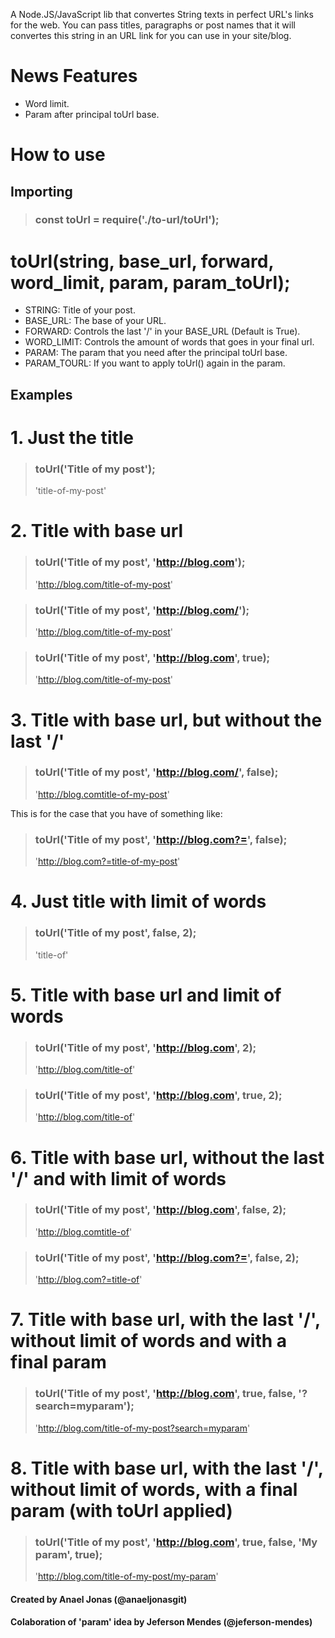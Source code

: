 A Node.JS/JavaScript lib that convertes String texts in perfect URL's links for the web. You can pass titles, paragraphs or post names that it will convertes this string in an URL link for you can use in your site/blog.

# News Features

- Word limit.
- Param after principal toUrl base.

# How to use

## Importing

> ### const toUrl = require('./to-url/toUrl');

# toUrl(string, base_url, forward, word_limit, param, param_toUrl);

- STRING: Title of your post.
- BASE_URL: The base of your URL.
- FORWARD: Controls the last '/' in your BASE_URL (Default is True).
- WORD_LIMIT: Controls the amount of words that goes in your final url.
- PARAM: The param that you need after the principal toUrl base.
- PARAM_TOURL: If you want to apply toUrl() again in the param.

## Examples

# 1. Just the title
 
> ### toUrl('Title of my post');
> 'title-of-my-post'

# 2. Title with base url

> ### toUrl('Title of my post', 'http://blog.com');
> 'http://blog.com/title-of-my-post'

> ### toUrl('Title of my post', 'http://blog.com/');
> 'http://blog.com/title-of-my-post'

> ### toUrl('Title of my post', 'http://blog.com', true);
> 'http://blog.com/title-of-my-post'

# 3. Title with base url, but without the last '/'

> ### toUrl('Title of my post', 'http://blog.com/', false);
> 'http://blog.comtitle-of-my-post'

 This is for the case that you have of something like:

> ### toUrl('Title of my post', 'http://blog.com?=', false);
> 'http://blog.com?=title-of-my-post'

# 4. Just title with limit of words

> ### toUrl('Title of my post', false, 2);
> 'title-of'

# 5. Title with base url and limit of words

> ### toUrl('Title of my post', 'http://blog.com', 2);
> 'http://blog.com/title-of'

> ### toUrl('Title of my post', 'http://blog.com', true, 2);
> 'http://blog.com/title-of'

# 6. Title with base url, without the last '/' and with limit of words

> ### toUrl('Title of my post', 'http://blog.com', false, 2);
> 'http://blog.comtitle-of'

> ### toUrl('Title of my post', 'http://blog.com?=', false, 2);
> 'http://blog.com?=title-of'

# 7. Title with base url, with the last '/', without limit of words and with a final param

> ### toUrl('Title of my post', 'http://blog.com', true, false, '?search=myparam');
> 'http://blog.com/title-of-my-post?search=myparam'

# 8. Title with base url, with the last '/', without limit of words, with a final param (with toUrl applied)

> ### toUrl('Title of my post', 'http://blog.com', true, false, 'My param', true);
> 'http://blog.com/title-of-my-post/my-param'



#### Created by Anael Jonas (@anaeljonasgit)
#### Colaboration of 'param' idea by Jeferson Mendes (@jeferson-mendes)
